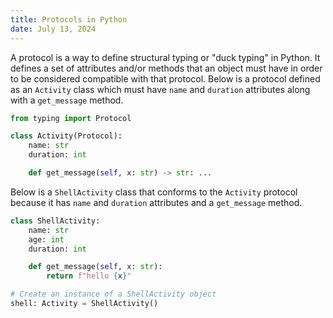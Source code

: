 ```yaml
---
title: Protocols in Python
date: July 13, 2024
---
```


A protocol is a way to define structural typing or "duck typing" in Python. It defines a set of attributes and/or methods that an object must have in order to be considered compatible with that protocol. Below is a protocol defined as an `Activity` class which must have `name` and `duration` attributes along with a `get_message` method.

```python
from typing import Protocol

class Activity(Protocol):
    name: str
    duration: int

    def get_message(self, x: str) -> str: ...
```

Below is a `ShellActivity` class that conforms to the `Activity` protocol because it has `name` and `duration` attributes and a `get_message` method.

```python
class ShellActivity:
    name: str
    age: int
    duration: int

    def get_message(self, x: str):
        return f"hello {x}"

# Create an instance of a ShellActivity object
shell: Activity = ShellActivity()
```
